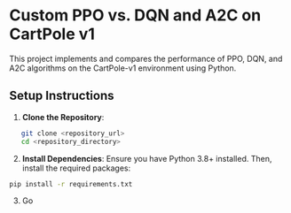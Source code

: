 # Custom PPO vs. DQN and A2C on CartPole v1

This project implements and compares the performance of PPO, DQN, and A2C algorithms on the CartPole-v1 environment using Python.

## Setup Instructions

1. **Clone the Repository**:
```bash
   git clone <repository_url>
   cd <repository_directory>
```

2. **Install Dependencies**: Ensure you have Python 3.8+ installed. Then, install the required packages:

```bash
pip install -r requirements.txt
```

3. Go